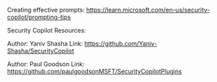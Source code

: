Creating effective prompts:
https://learn.microsoft.com/en-us/security-copilot/prompting-tips


Security Copilot Resources:



Author: Yaniv Shasha
Link: https://github.com/Yaniv-Shasha/SecurityCopilot


Author: Paul Goodson 
Link: https://github.com/paulgoodsonMSFT/SecurityCopilotPlugins
